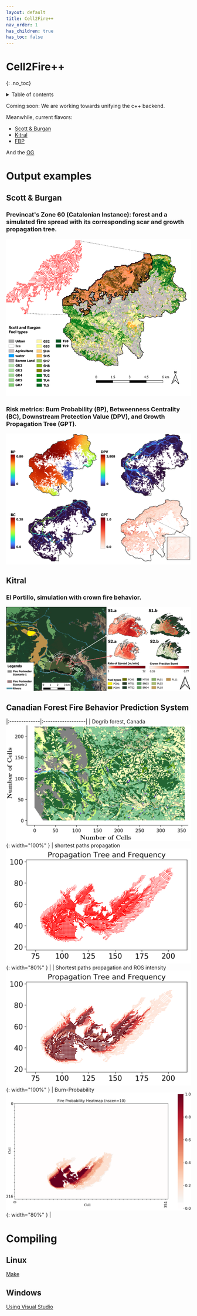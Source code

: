 ```yaml
---
layout: default
title: Cell2Fire++
nav_order: 1
has_children: true
has_toc: false
---
```

# Cell2Fire++
{: .no_toc}
<details closed markdown="block">
  <summary>
    Table of contents
  </summary>
  {: .text-delta }
1. TOC
{:toc}
</details>

Coming soon: We are working towards unifying the c++ backend.

Meanwhile, current flavors:
- [Scott & Burgan](https://github.com/fire2a/C2FSB)  
- [Kitral](https://github.com/fire2a/C2FK)  
- [FBP](https://github.com/fire2a/C2FFBP)

And the [OG](https://github.com/cell2fire/Cell2Fire/)

# Output examples

## Scott & Burgan
### Previncat's Zone 60 (Catalonian Instance): forest and a simulated fire spread with its corresponding scar and growth propagation tree. 
![Example-Instance_Scar](./img/c2fsb-example-scar.png)
### Risk metrics: Burn Probability (BP), Betweenness Centrality (BC), Downstream Protection Value (DPV), and Growth Propagation Tree (GPT). 
![Example-Risck_Metrics](./img/c2fsb-example-metrics.png)

## Kitral
### El Portillo, simulation with crown fire behavior.
![Example-El Portillo-Crown fire](./img/c2fk-El_portillo.png)

## Canadian Forest Fire Behavior Prediction System

|:-------------|:------------------|
| Dogrib forest, Canada ![](./img/c2fFBP-Example4.png){: width="100%" } | shortest paths propagation ![](./img/c2fFBP-Example1.png){: width="80%" } |
| Shortest paths propagation and ROS intensity ![](./img/c2fFBP-Example2.png){: width="100%" } | Burn-Probability ![](./img/c2fFBP-Example3.png){: width="80%" } |

# Compiling
## Linux
[Make](compile_linux.html)

## Windows
[Using Visual Studio](compile_windows.html)
